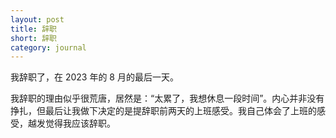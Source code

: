 ```yaml
---
layout: post
title: 辞职
short: 辞职
category: journal
---
```


我辞职了，在 2023 年的 8 月的最后一天。

我辞职的理由似乎很荒唐，居然是：“太累了，我想休息一段时间”。内心并非没有挣扎，但最后让我做下决定的是提辞职前两天的上班感受。我自己体会了上班的感受，越发觉得我应该辞职。